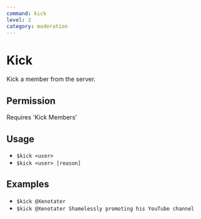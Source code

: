 ```yaml
---
command: kick
level: 2
category: moderation
---
```


# Kick

Kick a member from the server.

## Permission

Requires 'Kick Members'

## Usage

 - `$kick <user>`
 - `$kick <user> [reason]`

## Examples

 - `$kick @Xenotater`
 - `$kick @Xenotater Shamelessly promoting his YouTube channel`
